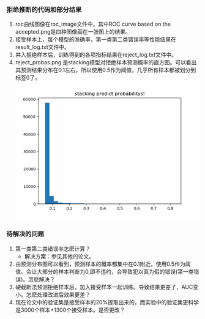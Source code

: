 ### 拒绝推断的代码和部分结果
1. roc曲线图像在roc_image文件中，其中ROC curve based on the accepted.png是四种图像画在一张图上的结果。
2. 接受样本上，每个模型的准确率，第一类第二类错误率等性能结果在result_log.txt文件中。
3. 并入拒绝样本后，训练得到的各项指标结果在reject_log.txt文件中。
4. reject_probas.png 是stacking模型对拒绝样本预测概率的直方图。可以看出其预测结果分布在0.1左右，所以使用0.5作为阈值，几乎所有样本都被划分到标签0了。
![reject_probas](./reject_probas.png)

### 待解决的问题
1. 第一类第二类错误率怎麽计算？
	- 解决方案：参见其他的论文。
2. 由预测分布图可以看到，预测样本的概率都集中在0.1附近，使用0.5作为阈值。会让大部分的样本判断为0,即不违约，会导致犯以真为假的错误(第一类错误)。怎麽解决？
3. 硬截断法预测拒绝样本后，加入接受样本一起训练。导致结果更差了，AUC变小。怎麽处理改进后效果更差？
4. 现在论文中的验证集是接受样本的20%提取出来的，而实验中的验证集更科学是3000个样本+1300个接受样本。是否更改？
